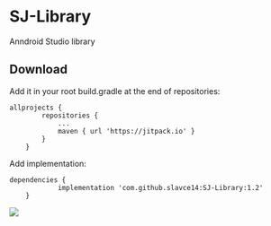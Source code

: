 # SJ-Library
Anndroid Studio library

## Download

Add it in your root build.gradle at the end of repositories:
```
allprojects {
		repositories {
			...
			maven { url 'https://jitpack.io' }
		}
	}
```

Add implementation:
```
dependencies {
	        implementation 'com.github.slavce14:SJ-Library:1.2'
	}
```
[![](https://jitpack.io/v/slavce14/SJ-Library.svg)](https://jitpack.io/#slavce14/SJ-Library)
